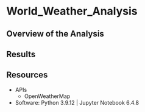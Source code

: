 # World_Weather_Analysis
## Overview of the Analysis




## Results




## Resources
* APIs 
  * OpenWeatherMap
* Software: Python 3.9.12 | Jupyter Notebook 6.4.8
 
